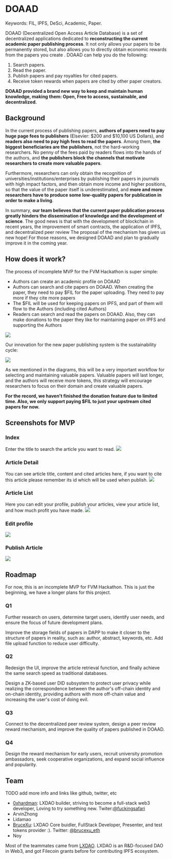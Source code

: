 # DOAAD

Keywords: FIL, IPFS, DeSci, Academic, Paper.

DOAAD (Decentralized Open Access Article Database) is a set of decentralized applications dedicated to **reconstructing the current academic paper publishing process**. It not only allows your papers to be permanently stored, but also allows you to directly obtain economic rewards from the papers you create . DOAAD can help you do the following:

1. Search papers.
2. Read the paper.
3. Publish papers and pay royalties for cited papers.
4. Receive token rewards when papers are cited by other paper creators.

**DOAAD provided a brand new way to keep and maintain human knowledge, making them: Open, Free to access, sustainable, and decentralized.**

## Background

In the current process of publishing papers, **authors of papers need to pay huge page fees to publishers** (Elsevier: $200 and $10,100 US Dollars), and **readers also need to pay high fees to read the papers**. Among them, **the biggest beneficiaries are the publishers**, not the hard-working researchers. No penny of the fees paid by readers flows into the hands of the authors, and **the publishers block the channels that motivate researchers to create more valuable papers**.

Furthermore, researchers can only obtain the recognition of universities/institutions/enterprises by publishing their papers in journals with high impact factors, and then obtain more income and higher positions, so that the value of the paper itself is underestimated, and **more and more researchers have to produce some low-quality papers for publication in order to make a living**.

In summary, **our team believes that the current paper publication process greatly hinders the dissemination of knowledge and the development of science**. The good news is that with the development of blockchain in recent years, the improvement of smart contracts, the application of IPFS, and decentralized peer review The proposal of the mechanism has given us new hope! For those reasons, we designed DOAAD and plan to gradually improve it in the coming year.

## How does it work?

The process of incomplete MVP for the FVM Hackathon is super simple:

- Authors can create an academic profile on DOAAD
- Authors can search and cite papers on DOAAD. When creating the paper, they need to pay $FIL for the paper uploading. They need to pay more if they cite more papers
- The $FIL will be used for keeping papers on IPFS, and part of them will flow to the Authors (including cited Authors)
- Readers can search and read the papers on DOAAD. Also, they can make donations to the paper they like for maintaining paper on IPFS and supporting the Authors

![](diagrams/1.png)

Our innovation for the new paper publishing system is the sustainability cycle:

![](diagrams/2.png)

As we mentioned in the diagrams, this will be a very important workflow for selecting and maintaining valuable papers. Valuable papers will last longer, and the authors will receive more tokens, this strategy will encourage researchers to focus on their domain and create valuable papers.

**For the record, we haven't finished the donation feature due to limited time. Also, we only support paying $FIL to just your upstream cited papers for now.**

## Screenshots for MVP

### Index

Enter the title to search the article you want to read.
![](diagrams/index.png)

### Article Detail

You can see article title, content and cited articles here, if you want to cite this article please remember its id which will be used when publish.
![](diagrams/article-detail.png)

### Article List

Here you can edit your profile, publish your articles, view your article list, and how much profit you have made.
![](diagrams/article-list.png)

### Edit profile

![](diagrams/edit-profile.png)

### Publish Article

![](diagrams/publish-article.png)



## Roadmap

For now, this is an incomplete MVP for FVM Hackathon. This is just the beginning, we have a longer plans for this project.

### Q1

Further research on users, determine target users, identify user needs, and ensure the focus of future development plans.

Improve the storage fields of papers in DAPP to make it closer to the structure of papers in reality, such as: author, abstract, keywords, etc. Add file upload function to reduce user difficulty.

### Q2

Redesign the UI, improve the article retrieval function, and finally achieve the same search speed as traditional databases.

Design a ZK-based user DID subsystem to protect user privacy while realizing the correspondence between the author's off-chain identity and on-chain identity, providing authors with more off-chain value and increasing the user's cost of doing evil.

### Q3

Connect to the decentralized peer review system, design a peer review reward mechanism, and improve the quality of papers published in DOAAD.

### Q4

Design the reward mechanism for early users, recruit university promotion ambassadors, seek cooperative organizations, and expand social influence and popularity.

## Team

TODO add more info and links like github, twitter, etc

- [0xhardman](https://github.com/): LXDAO builder, striving to become a full-stack web3 developer, Loving to try something new. Twiter:[@fuckingsafari](https://twitter.com/fuckingsafari)
- ArvinZhong
- Lidamao
- [BruceXu](https://github.com/brucexu-eth): LXDAO Core buidler, FullStack Developer, Presenter, and test tokens provider :). Twitter: [@brucexu_eth](https://twitter.com/brucexu_eth)
- Noy

Most of the teammates came from [LXDAO](https://lxdao.io/). LXDAO is an R&D-focused DAO in Web3, and got Filecoin grants before for contributing IPFS ecosystem.
